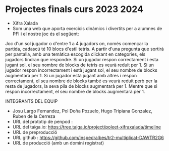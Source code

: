 # Projectes finals curs 2023 2024

* Xifra Xalada
* Som una web que aporta exercicis dinàmics i divertits per a alumnes de PFI i el nostre joc és el següent:

Joc d'un sol jugador o d'entre 1 a 4 jugadors on, només començar la partida,
cadascú té 10 blocs d'estil tetris.
A partir d'una pregunta que sortirà per pantalla, amb una temàtica escogida clickant 
en categories, els jugadors tindran que respondre.
Si un jugador respon correctament i esta jugant sol, el seu nombre de blocks de tetris es veurà reduit per 1.
Si un jugador respon incorrectament i està jugant sol, el seu nombre de blocks augmentarà per 1.
Si un jugador està jugant amb altres i respon correctament, el seu nombre de blocks també es veurà reduit
però per la resta de jugadors, la seva pila de blocks augmentarà per 1. Mentre que si respon incorrectament,
el seu nombre de blocks augmentarà per 1.

INTEGRANTS DEL EQUIP
* Josu Largo Fernandez, Pol Doña Pozuelo, Hugo Tripiana Gonzalez, Ruben de la Cerreza
* URL del prototip de penpod :
* URL del taiga.io: https://tree.taiga.io/project/poleet-xifraxalada/timeline
* URL de preproducció
* URL github : https://github.com/inspedralbes/tr2-multiplicat-DAWTR2G6
* URL de producció (amb un domini registrat)


